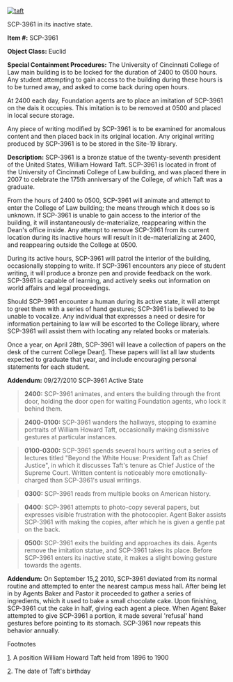 [![taft](http://scp-wiki.wdfiles.com/local--resized-images/scp-3961/taft/medium.jpg)](http://scp-wiki.wdfiles.com/local--files/scp-3961/taft)

SCP-3961 in its inactive state.

**Item #:** SCP-3961

**Object Class:** Euclid

**Special Containment Procedures:** The University of Cincinnati College of Law main building is to be locked for the duration of 2400 to 0500 hours. Any student attempting to gain access to the building during these hours is to be turned away, and asked to come back during open hours.

At 2400 each day, Foundation agents are to place an imitation of SCP-3961 on the dais it occupies. This imitation is to be removed at 0500 and placed in local secure storage.

Any piece of writing modified by SCP-3961 is to be examined for anomalous content and then placed back in its original location. Any original writing produced by SCP-3961 is to be stored in the Site-19 library.

**Description:** SCP-3961 is a bronze statue of the twenty-seventh president of the United States, William Howard Taft. SCP-3961 is located in front of the University of Cincinnati College of Law building, and was placed there in 2007 to celebrate the 175th anniversary of the College, of which Taft was a graduate.

From the hours of 2400 to 0500, SCP-3961 will animate and attempt to enter the College of Law building; the means through which it does so is unknown. If SCP-3961 is unable to gain access to the interior of the building, it will instantaneously de-materialize, reappearing within the Dean's office inside. Any attempt to remove SCP-3961 from its current location during its inactive hours will result in it de-materializing at 2400, and reappearing outside the College at 0500.

During its active hours, SCP-3961 will patrol the interior of the building, occasionally stopping to write. If SCP-3961 encounters any piece of student writing, it will produce a bronze pen and provide feedback on the work. SCP-3961 is capable of learning, and actively seeks out information on world affairs and legal proceedings.

Should SCP-3961 encounter a human during its active state, it will attempt to greet them with a series of hand gestures; SCP-3961 is believed to be unable to vocalize. Any individual that expresses a need or desire for information pertaining to law will be escorted to the College library, where SCP-3961 will assist them with locating any related books or materials.

Once a year, on April 28th, SCP-3961 will leave a collection of papers on the desk of the current College Dean[1](javascript:;). These papers will list all law students expected to graduate that year, and include encouraging personal statements for each student.

**Addendum:** 09/27/2010 SCP-3961 Active State

> **2400:** SCP-3961 animates, and enters the building through the front door, holding the door open for waiting Foundation agents, who lock it behind them.

> **2400-0100:** SCP-3961 wanders the hallways, stopping to examine portraits of William Howard Taft, occasionally making dismissive gestures at particular instances.

> **0100-0300:** SCP-3961 spends several hours writing out a series of lectures titled "Beyond the White House: President Taft as Chief Justice", in which it discusses Taft's tenure as Chief Justice of the Supreme Court. Written content is noticeably more emotionally-charged than SCP-3961's usual writings.

> **0300:** SCP-3961 reads from multiple books on American history.

> **0400:** SCP-3961 attempts to photo-copy several papers, but expresses visible frustration with the photocopier. Agent Baker assists SCP-3961 with making the copies, after which he is given a gentle pat on the back.

> **0500:** SCP-3961 exits the building and approaches its dais. Agents remove the imitation statue, and SCP-3961 takes its place. Before SCP-3961 enters its inactive state, it makes a slight bowing gesture towards the agents.

  
**Addendum:** On September 15,[2](javascript:;) 2010, SCP-3961 deviated from its normal routine and attempted to enter the nearest campus mess hall. After being let in by Agents Baker and Pastor it proceeded to gather a series of ingredients, which it used to bake a small chocolate cake. Upon finishing, SCP-3961 cut the cake in half, giving each agent a piece. When Agent Baker attempted to give SCP-3961 a portion, it made several 'refusal' hand gestures before pointing to its stomach. SCP-3961 now repeats this behavior annually.

Footnotes

[1](javascript:;). A position William Howard Taft held from 1896 to 1900

[2](javascript:;). The date of Taft's birthday